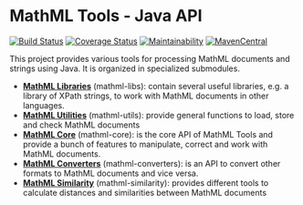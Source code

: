 # MathML Tools - Java API

[![Build Status](https://travis-ci.org/ag-gipp/MathMLTools.svg?branch=refactor)](https://travis-ci.org/ag-gipp/MathMLTools)
[![Coverage Status](https://coveralls.io/repos/github/ag-gipp/MathMLTools/badge.svg?branch=refactor)](https://coveralls.io/github/ag-gipp/MathMLTools?branch=refactor)
[![Maintainability](https://api.codeclimate.com/v1/badges/41afd4eab2afc1b28b4b/maintainability)](https://codeclimate.com/github/ag-gipp/MathMLTools/maintainability)
[![MavenCentral](https://maven-badges.herokuapp.com/maven-central/com.formulasearchengine/mathmltools/badge.svg)](https://maven-badges.herokuapp.com/maven-central/com.formulasearchengine/mathmltools/)

This project provides various tools for processing MathML documents and strings using Java. 
It is organized in specialized submodules.

- __[MathML Libraries](mathml-libs)__ (mathml-libs): contain several useful libraries, e.g. a library of XPath strings, 
to work with MathML documents in other languages.
- __[MathML Utilities](mathml-utils)__ (mathml-utils): provide general functions to load, store and check MathML documents
- __[MathML Core](mathml-core)__ (mathml-core): is the core API of MathML Tools and provide a bunch of features to 
manipulate, correct and work with MathML documents.
- __[MathML Converters](mathml-converters)__ (mathml-converters): is an API to convert other formats to MathML documents 
and vice versa.
- __[MathML Similarity](mathml-similarity)__ (mathml-similarity): provides different tools to calculate distances and 
similarities between MathML documents 
